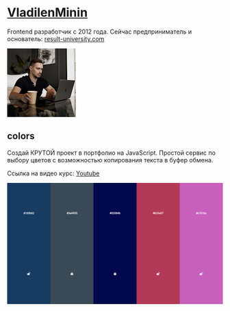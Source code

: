 # [VladilenMinin](https://www.youtube.com/@VladilenMinin)
Frontend разработчик с 2012 года. Сейчас предприниматель и основатель: [result-university.com](https://result-university.com/)

![logo](data/vladilenMininLogo.jpg)


## colors
Создай КРУТОЙ проект в портфолио на JavaScript. Простой сервис по выбору цветов с возможностью копирования текста в буфер обмена.

Ссылка на видео курс: [Youtube](https://www.youtube.com/watch?v=OaNICHKM5KM&list=PLgZLkhmkUbsW-SlAbSFAiqSnmpbmDNpD7&index=4)

![colorsGenerator](data/colorsGenerator.png)
